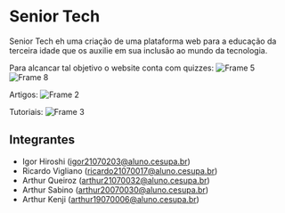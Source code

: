 # Senior Tech
Senior Tech eh uma criação de uma plataforma web para a educação da terceira idade que os auxilie em sua inclusão ao mundo da tecnologia.

Para alcancar tal objetivo o website conta com quizzes:
![Frame 5](https://user-images.githubusercontent.com/83246553/233755639-96991305-852a-429e-a32b-5c3fe66b90fa.png)
![Frame 8](https://user-images.githubusercontent.com/83246553/233755659-363a79bd-8767-4057-83f3-d4a14c9998ef.png)

Artigos:
![Frame 2](https://user-images.githubusercontent.com/83246553/233755726-b287a630-c2e0-41a1-9b53-0cf982ea5324.png)

Tutoriais:
![Frame 3](https://user-images.githubusercontent.com/83246553/233755740-e187b98d-8f94-4370-a9a7-06d967827a28.png)

## Integrantes
- Igor Hiroshi (igor21070203@aluno.cesupa.br)
- Ricardo Vigliano (ricardo21070017@aluno.cesupa.br)
- Arthur Queiroz (arthur21070032@aluno.cesupa.br)
- Arthur Sabino (arthur20070030@aluno.cesupa.br)
- Arthur Kenji (arthur19070006@aluno.cesupa.br)
